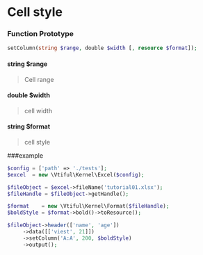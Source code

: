 # Cell style

### **Function Prototype**

```php
setColumn(string $range, double $width [, resource $format]);
```

#### **string $range**

> Cell range

#### **double $width**

> cell width

#### **string $format**

> cell style

###example

```php
$config = ['path' => './tests'];
$excel  = new \Vtiful\Kernel\Excel($config);

$fileObject = $excel->fileName('tutorial01.xlsx');
$fileHandle = $fileObject->getHandle();

$format    = new \Vtiful\Kernel\Format($fileHandle);
$boldStyle = $format->bold()->toResource();

$fileObject->header(['name', 'age'])
     ->data([['viest', 21]])
     ->setColumn('A:A', 200, $boldStyle)
     ->output();
```